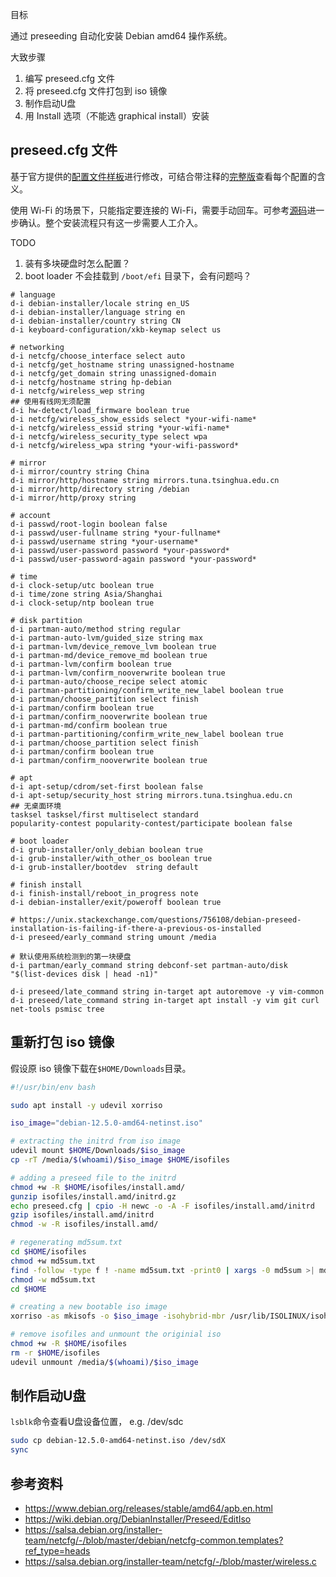 目标

通过 preseeding 自动化安装 Debian amd64 操作系统。

大致步骤
1. 编写 preseed.cfg 文件
2. 将 preseed.cfg 文件打包到 iso 镜像
3. 制作启动U盘
4. 用 Install 选项（不能选 graphical install）安装

preseed.cfg 文件
---
基于官方提供的[配置文件样板](https://www.debian.org/releases/bookworm/example-preseed.txt)进行修改，可结合带注释的[完整版](http://shiqihao.xyz/preseed-cfg.txt)查看每个配置的含义。

使用 Wi-Fi 的场景下，只能指定要连接的 Wi-Fi，需要手动回车。可参考[源码](https://salsa.debian.org/installer-team/netcfg/-/blob/master/wireless.c)进一步确认。整个安装流程只有这一步需要人工介入。

TODO
1. 装有多块硬盘时怎么配置？
2. boot loader 不会挂载到 `/boot/efi` 目录下，会有问题吗？

```text
# language
d-i debian-installer/locale string en_US
d-i debian-installer/language string en
d-i debian-installer/country string CN
d-i keyboard-configuration/xkb-keymap select us

# networking
d-i netcfg/choose_interface select auto
d-i netcfg/get_hostname string unassigned-hostname
d-i netcfg/get_domain string unassigned-domain
d-i netcfg/hostname string hp-debian
d-i netcfg/wireless_wep string
## 使用有线网无须配置
d-i hw-detect/load_firmware boolean true
d-i netcfg/wireless_show_essids select *your-wifi-name*
d-i netcfg/wireless_essid string *your-wifi-name*
d-i netcfg/wireless_security_type select wpa
d-i netcfg/wireless_wpa string *your-wifi-password*

# mirror
d-i mirror/country string China
d-i mirror/http/hostname string mirrors.tuna.tsinghua.edu.cn
d-i mirror/http/directory string /debian
d-i mirror/http/proxy string

# account
d-i passwd/root-login boolean false
d-i passwd/user-fullname string *your-fullname*
d-i passwd/username string *your-username*
d-i passwd/user-password password *your-password*
d-i passwd/user-password-again password *your-password*

# time
d-i clock-setup/utc boolean true
d-i time/zone string Asia/Shanghai
d-i clock-setup/ntp boolean true

# disk partition
d-i partman-auto/method string regular
d-i partman-auto-lvm/guided_size string max
d-i partman-lvm/device_remove_lvm boolean true
d-i partman-md/device_remove_md boolean true
d-i partman-lvm/confirm boolean true
d-i partman-lvm/confirm_nooverwrite boolean true
d-i partman-auto/choose_recipe select atomic
d-i partman-partitioning/confirm_write_new_label boolean true
d-i partman/choose_partition select finish
d-i partman/confirm boolean true
d-i partman/confirm_nooverwrite boolean true
d-i partman-md/confirm boolean true
d-i partman-partitioning/confirm_write_new_label boolean true
d-i partman/choose_partition select finish
d-i partman/confirm boolean true
d-i partman/confirm_nooverwrite boolean true

# apt
d-i apt-setup/cdrom/set-first boolean false
d-i apt-setup/security_host string mirrors.tuna.tsinghua.edu.cn
## 无桌面环境
tasksel tasksel/first multiselect standard
popularity-contest popularity-contest/participate boolean false

# boot loader
d-i grub-installer/only_debian boolean true
d-i grub-installer/with_other_os boolean true
d-i grub-installer/bootdev  string default

# finish install
d-i finish-install/reboot_in_progress note
d-i debian-installer/exit/poweroff boolean true

# https://unix.stackexchange.com/questions/756108/debian-preseed-installation-is-failing-if-there-a-previous-os-installed
d-i preseed/early_command string umount /media

# 默认使用系统检测到的第一块硬盘
d-i partman/early_command string debconf-set partman-auto/disk "$(list-devices disk | head -n1)"

d-i preseed/late_command string in-target apt autoremove -y vim-common
d-i preseed/late_command string in-target apt install -y vim git curl net-tools psmisc tree
```

重新打包 iso 镜像
---
假设原 iso 镜像下载在`$HOME/Downloads`目录。
```bash
#!/usr/bin/env bash

sudo apt install -y udevil xorriso

iso_image="debian-12.5.0-amd64-netinst.iso"

# extracting the initrd from iso image 
udevil mount $HOME/Downloads/$iso_image
cp -rT /media/$(whoami)/$iso_image $HOME/isofiles

# adding a preseed file to the initrd
chmod +w -R $HOME/isofiles/install.amd/
gunzip isofiles/install.amd/initrd.gz
echo preseed.cfg | cpio -H newc -o -A -F isofiles/install.amd/initrd
gzip isofiles/install.amd/initrd
chmod -w -R isofiles/install.amd/

# regenerating md5sum.txt
cd $HOME/isofiles
chmod +w md5sum.txt
find -follow -type f ! -name md5sum.txt -print0 | xargs -0 md5sum >| md5sum.txt
chmod -w md5sum.txt
cd $HOME

# creating a new bootable iso image
xorriso -as mkisofs -o $iso_image -isohybrid-mbr /usr/lib/ISOLINUX/isohdpfx.bin -c isolinux/boot.cat -b isolinux/isolinux.bin -no-emul-boot -boot-load-size 4 -boot-info-table isofiles

# remove isofiles and unmount the originial iso
chmod +w -R $HOME/isofiles
rm -r $HOME/isofiles
udevil unmount /media/$(whoami)/$iso_image
```

制作启动U盘
---
`lsblk`命令查看U盘设备位置， e.g. /dev/sdc
```bash
sudo cp debian-12.5.0-amd64-netinst.iso /dev/sdX
sync
```

参考资料
---
- https://www.debian.org/releases/stable/amd64/apb.en.html
- https://wiki.debian.org/DebianInstaller/Preseed/EditIso
- https://salsa.debian.org/installer-team/netcfg/-/blob/master/debian/netcfg-common.templates?ref_type=heads
- https://salsa.debian.org/installer-team/netcfg/-/blob/master/wireless.c